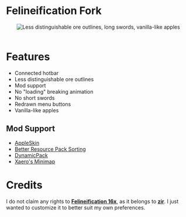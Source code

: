 # Felineification Fork

<div align="center">
<img title="Less distinguishable ore outlines, long swords, vanilla-like apples" src="https://cdn.modrinth.com/data/nd5ZIH7m/images/0edc02b9e096ae597a9ba4da3afe800cb8b00b37.png">
<br>
<br>
</div>

# Features
- Connected hotbar
- Less distinguishable ore outlines
- Mod support
- No "loading" breaking animation
- No short swords
- Redrawn menu buttons
- Vanilla-like apples

## Mod Support
- [AppleSkin](https://modrinth.com/mod/appleskin)
- [Better Resource Pack Sorting](https://modrinth.com/mod/better-resource-pack-sorting)
- [DynamicPack](https://modrinth.com/mod/dynamicpack)
- [Xaero's Minimap](https://modrinth.com/mod/xaeros-minimap)


# Credits
I do not claim any rights to [**Felineification 16x**](https://modrinth.com/resourcepack/felineification-16x), as it belongs to [**zir**](https://modrinth.com/user/zir). I just wanted to customize it to better suit my own preferences.
